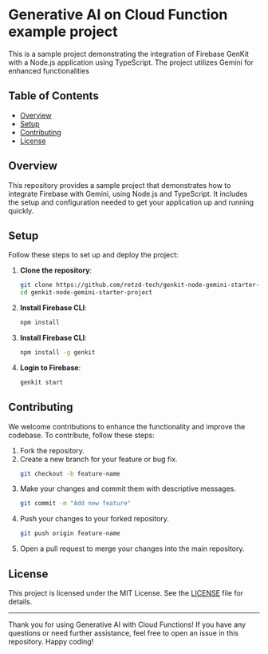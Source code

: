 # Generative AI on Cloud Function example project

This is a sample project demonstrating the integration of Firebase GenKit with a Node.js application using TypeScript. The project utilizes Gemini for enhanced functionalities

## Table of Contents

- [Overview](#overview)
- [Setup](#setup)
- [Contributing](#contributing)
- [License](#license)

## Overview

This repository provides a sample project that demonstrates how to integrate Firebase with Gemini, using Node.js and TypeScript. It includes the setup and configuration needed to get your application up and running quickly.

## Setup

Follow these steps to set up and deploy the project:

1. **Clone the repository**:
    ```bash
    git clone https://github.com/retzd-tech/genkit-node-gemini-starter-project.git
    cd genkit-node-gemini-starter-project
    ```

2. **Install Firebase CLI**:
    ```bash
    npm install
    ```
    
2. **Install Firebase CLI**:
    ```bash
    npm install -g genkit
    ```

3. **Login to Firebase**:
    ```bash
    genkit start
    ```

## Contributing

We welcome contributions to enhance the functionality and improve the codebase. To contribute, follow these steps:

1. Fork the repository.
2. Create a new branch for your feature or bug fix.
    ```bash
    git checkout -b feature-name
    ```
3. Make your changes and commit them with descriptive messages.
    ```bash
    git commit -m "Add new feature"
    ```
4. Push your changes to your forked repository.
    ```bash
    git push origin feature-name
    ```
5. Open a pull request to merge your changes into the main repository.

## License

This project is licensed under the MIT License. See the [LICENSE](LICENSE) file for details.

---

Thank you for using Generative AI with Cloud Functions! If you have any questions or need further assistance, feel free to open an issue in this repository. Happy coding!
